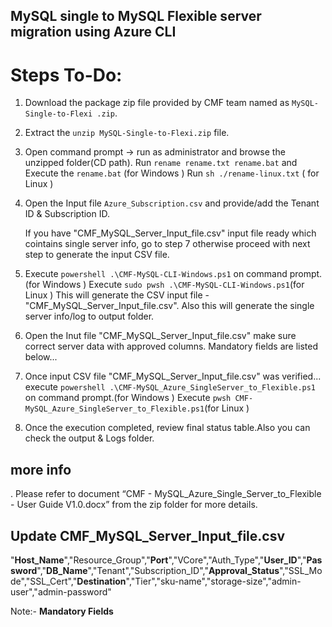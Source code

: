 ## MySQL single to MySQL Flexible server migration using Azure CLI
# Steps To-Do:

1.	Download the package zip file provided by CMF team named as `MySQL-Single-to-Flexi .zip`.

2.	Extract the `unzip MySQL-Single-to-Flexi.zip` file.

3.	Open command prompt -> run as administrator and browse the unzipped folder(CD path).
	Run `rename rename.txt rename.bat` and Execute the `rename.bat` (for Windows )
	Run `sh ./rename-linux.txt` ( for Linux )

4.	Open the Input file `Azure_Subscription.csv` and provide/add the Tenant ID & Subscription ID.

	If you have "CMF_MySQL_Server_Input_file.csv" input file ready which cointains single server info, go to step 7 
	otherwise proceed with next step to generate the input CSV file.

5. 	Execute `powershell .\CMF-MySQL-CLI-Windows.ps1` on command prompt.(for Windows )
	Execute `sudo pwsh .\CMF-MySQL-CLI-Windows.ps1`(for Linux )
	This will generate the CSV input file - "CMF_MySQL_Server_Input_file.csv".
	Also this will generate the single server info/log to output folder.
   	
6. 	Open the Inut file "CMF_MySQL_Server_Input_file.csv" make sure correct server data with approved columns. 
   	Mandatory fields are listed below...
	
7. 	Once input CSV file "CMF_MySQL_Server_Input_file.csv" was verified...
	execute  `powershell .\CMF-MySQL_Azure_SingleServer_to_Flexible.ps1` on command prompt.(for Windows )
	Execute `pwsh CMF-MySQL_Azure_SingleServer_to_Flexible.ps1`(for Linux )

8.	Once the execution completed, review final status table.Also you can check the output & Logs folder.

## more info
. Please refer to document “CMF - MySQL_Azure_Single_Server_to_Flexible - User Guide V1.0.docx” from the zip folder for more details.

## Update CMF_MySQL_Server_Input_file.csv 

"**Host_Name**","Resource_Group","**Port**","VCore","Auth_Type","**User_ID**","**Password**","**DB_Name**","Tenant","Subscription_ID","**Approval_Status**","SSL_Mode","SSL_Cert","**Destination**","Tier","sku-name","storage-size","admin-user","admin-password"

 Note:- **Mandatory Fields** 


